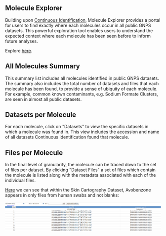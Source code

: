 ## Molecule Explorer

Building upon [Continuous Identification](continuousid.md), Molecule Explorer provides a portal for users to find exactly where each molecules occur in all public GNPS datasets. This powerful exploration tool enables users to understand the expected context where each molecule has been seen before to inform future analyses.

Explore [here](https://gnps.ucsd.edu/ProteoSAFe/result.jsp?task=698fc5a09db74c7492983b3673ff5bf6&view=molecule_explorer_v2_summary&show=true).

## All Molecules Summary

This summary list includes all molecules identified in public GNPS datasets. The summary also includes the total number of datasets and files that each molecule has been found, to provide a sense of ubiquity of each molecule. For example, common known contaminants, e.g. Sodium Formate Clusters, are seen in almost all public datasets.

## Datasets per Molecule

For each molecule, click on "Datasets" to view the specific datasets in which a molecule was found in. This view includes the accession and name of all datasets Continuous Identification found that molecule.

## Files per Molecule

In the final level of granularity, the molecule can be traced down to the set of files per dataset. By clicking "Dataset Files" a set of files which contain the molecule is listed along with the metadata associated with each of the individual files.

[Here](https://gnps.ucsd.edu/ProteoSAFe/result.jsp?view=molecule_explorer_v2_filedetails&task=698fc5a09db74c7492983b3673ff5bf6#%7B%22compound_name_input%22%3A%22Avobenzone%22%2C%22Original_Path_input%22%3A%22MSV000078556%22%7D) we can see that within the Skin Cartography Dataset, Avobenzone appears in only files from human swabs and not blanks:

![img](img/explorer/avobenzone.png)
